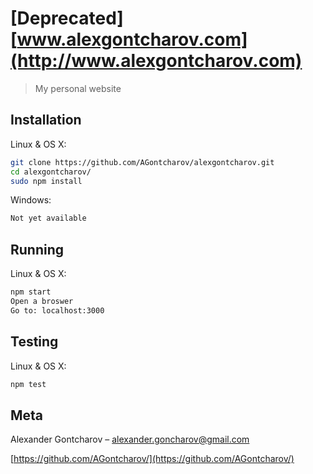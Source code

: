 # [Deprecated] [www.alexgontcharov.com](http://www.alexgontcharov.com)
>  My personal website

## Installation

Linux & OS X:

```sh
git clone https://github.com/AGontcharov/alexgontcharov.git
cd alexgontcharov/
sudo npm install
```

Windows:

```sh
Not yet available
```
## Running

Linux & OS X:

```sh
npm start
Open a broswer
Go to: localhost:3000
```

## Testing

Linux & OS X:
```sh
npm test
```

## Meta

Alexander Gontcharov – alexander.goncharov@gmail.com

[https://github.com/AGontcharov/](https://github.com/AGontcharov/)
